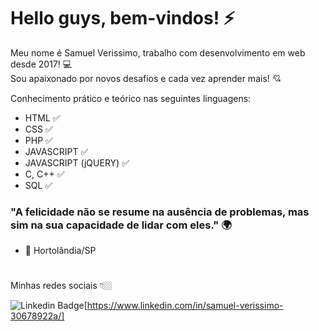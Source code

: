 # Hello guys, bem-vindos! ⚡

Meu nome é Samuel Verissimo, trabalho com desenvolvimento em web desde 2017! 💻  
Sou apaixonado por novos desafios e cada vez aprender mais! 💘

Conhecimento prático e teórico nas seguintes linguagens:
- HTML ✅
- CSS ✅
- PHP ✅
- JAVASCRIPT ✅
- JAVASCRIPT (jQUERY) ✅
- C, C++ ✅
- SQL ✅


### "A felicidade não se resume na ausência de problemas, mas sim na sua capacidade de lidar com eles." 🌍
- 📍 Hortolândia/SP 
#
Minhas redes sociais 👇🏼

![Linkedin Badge](https://img.shields.io/badge/-LinkedIn-blue?style=flat-square&logo=Linkedin&logoColor=white&link=https://www.linkedin.com/in/isadora-rodrigues-stangarlin-48402b141/)[https://www.linkedin.com/in/samuel-verissimo-30678922a/] 



<!--
**Samuel-Verissimo/Samuel-Verissimo** is a ✨ _special_ ✨ repository because its `README.md` (this file) appears on your GitHub profile.

Here are some ideas to get you started:

- 🔭 I’m currently working on ...
- 🌱 I’m currently learning ...
- 👯 I’m looking to collaborate on ...
- 🤔 I’m looking for help with ...
- 💬 Ask me about ...
- 📫 How to reach me: ...
- 😄 Pronouns: ...
- ⚡ Fun fact: ...
-->
